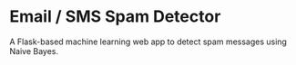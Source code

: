# Email / SMS Spam Detector

A Flask-based machine learning web app to detect spam messages using Naive Bayes.
